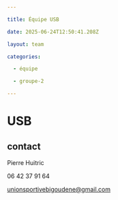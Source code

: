 ```yaml
---

title: Équipe USB

date: 2025-06-24T12:50:41.208Z

layout: team

categories:

  - équipe

  - groupe-2

---
```


# USB



## contact 

Pierre Huitric 

06 42 37 91 64

unionsportivebigoudene@gmail.com

